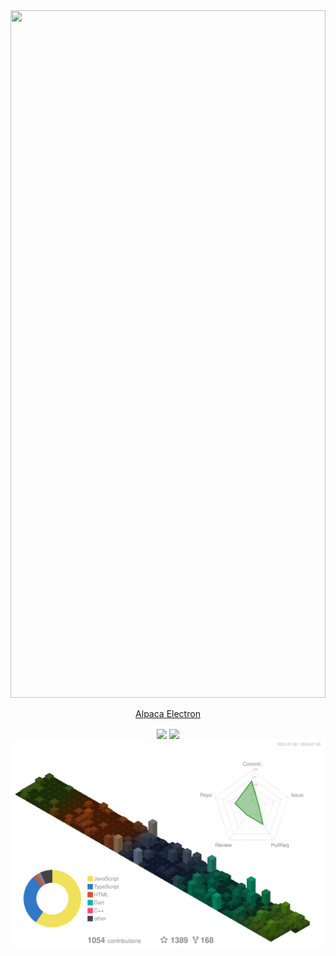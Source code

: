 <picture>
  <img src="./src/index.svg" width="100%" height="1100px" draggable="false" />
</picture>
<p align="center">
  <a href="https://discord.gg/A2rQsnQMvy">Alpaca Electron</a>
</p>
<p align="center">
  <picture>
    <img align="center" height=200 src="https://github-readme-stats.vercel.app/api?username=ItsPi3141&show_icons=true&bg_color=88888811&border_color=88888833&text_color=888888&custom_title=GitHub&rank_icon=percentile&number_format=long" draggable="false" />
  </picture>
  <picture>
    <img align="center" height=200 src="https://github-readme-stats.vercel.app/api/top-langs/?username=ItsPi3141&bg_color=88888811&border_color=88888833&text_color=888888&layout=compact&size_weight=0.5&count_weight=0&langs_count=8" draggable="false" />
  </picture>
  <br>
  <picture>
    <img src="profile-3d-contrib/profile-customize.svg" draggable="false" />
  </picture>
</p>
